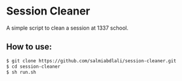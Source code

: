 # Session Cleaner

A simple script to clean a session at 1337 school.

## How to use:

```bash
$ git clone https://github.com/salmiabdlali/session-cleaner.git
$ cd session-cleaner
$ sh run.sh
```

